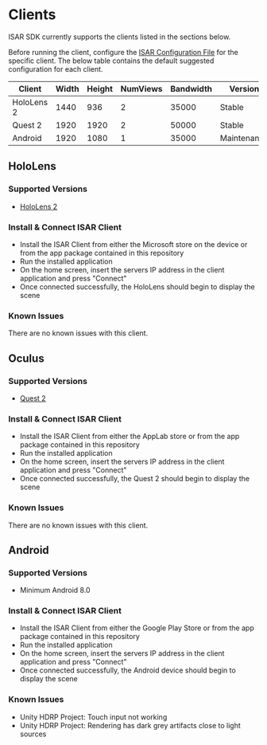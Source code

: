 # Clients

ISAR SDK currently supports the clients listed in the sections below.

Before running the client, configure the [ISAR Configuration File](../README.md#isar-configuration-file) for the specific client. The below table contains the default suggested configuration for each client.

| Client | Width | Height | NumViews | Bandwidth | Version |
--- | --- | --- | --- | --- | --- |
HoloLens 2 | 1440 | 936 | 2 | 35000 | Stable
Quest 2 | 1920 | 1920 | 2 | 50000 | Stable
Android | 1920 | 1080 | 1 | 35000 | Maintenance

## HoloLens
### Supported Versions
- [HoloLens 2](https://www.microsoft.com/en-us/hololens/buy)
### Install & Connect ISAR Client
- Install the ISAR Client from either the Microsoft store on the device or from the app package contained in this repository
- Run the installed application
- On the home screen, insert the servers IP address in the client application and press "Connect"
- Once connected successfully, the HoloLens should begin to display the scene

### Known Issues
There are no known issues with this client.

## Oculus
### Supported Versions
- [Quest 2](https://www.oculus.com/quest-2/)
### Install & Connect ISAR Client
- Install the ISAR Client from either the AppLab store or from the app package contained in this repository
- Run the installed application
- On the home screen, insert the servers IP address in the client application and press "Connect"
- Once connected successfully, the Quest 2 should begin to display the scene

### Known Issues
There are no known issues with this client.

## Android
### Supported Versions
- Minimum Android 8.0
### Install & Connect ISAR Client
- Install the ISAR Client from either the Google Play Store or from the app package contained in this repository
- Run the installed application
- On the home screen, insert the servers IP address in the client application and press "Connect"
- Once connected successfully, the Android device should begin to display the scene

### Known Issues
- Unity HDRP Project: Touch input not working
- Unity HDRP Project: Rendering has dark grey artifacts close to light sources

